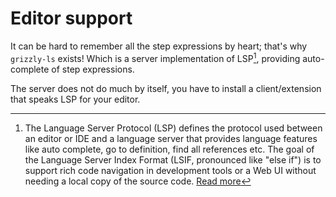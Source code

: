 # Editor support

It can be hard to remember all the step expressions by heart; that's why `grizzly-ls` exists! Which is a server implementation of LSP[^1], providing auto-complete of step expressions.

The server does not do much by itself, you have to install a client/extension that speaks LSP for your editor.

[^1]:
    The Language Server Protocol (LSP) defines the protocol used between an editor or IDE and a language server that provides language features like auto complete,
    go to definition, find all references etc. The goal of the Language Server Index Format (LSIF, pronounced like "else if") is to support rich code navigation in
    development tools or a Web UI without needing a local copy of the source code. [Read more](https://microsoft.github.io/language-server-protocol/)
